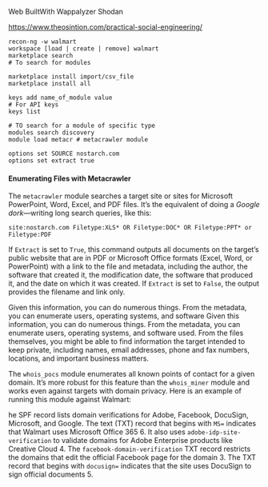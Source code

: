 Web
BuiltWith
Wappalyzer
Shodan

https://www.theosintion.com/practical-social-engineering/

```
recon-ng -w walmart
workspace [load | create | remove] walmart
marketplace search 
# To search for modules

marketplace install import/csv_file
marketplace install all

keys add name_of_module value 
# For API keys
keys list

# TO search for a module of specific type
modules search discovery
module load metacr # metacrawler module

options set SOURCE nostarch.com
options set extract true

```

#### Enumerating Files with Metacrawler

The `metacrawler` module searches a target site or sites for Microsoft PowerPoint, Word, Excel, and PDF files. It’s the equivalent of doing a _Google dork_—writing long search queries, like this:

```
site:nostarch.com Filetype:XLS* OR Filetype:DOC* OR Filetype:PPT* or Filetype:PDF
```

If `Extract` is set to `True`, this command outputs all documents on the target’s public website that are in PDF or Microsoft Office formats (Excel, Word, or PowerPoint) with a link to the file and metadata, including the author, the software that created it, the modification date, the software that produced it, and the date on which it was created. If `Extract` is set to `False`, the output provides the filename and link only.

Given this information, you can do numerous things. From the metadata, you can enumerate users, operating systems, and software Given this information, you can do numerous things. From the metadata, you can enumerate users, operating systems, and software used. From the files themselves, you might be able to find information the target intended to keep private, including names, email addresses, phone and fax numbers, locations, and important business matters.

The `whois_pocs` module enumerates all known points of contact for a given domain. It’s more robust for this feature than the `whois_miner` module and works even against targets with domain privacy. Here is an example of running this module against Walmart:

he SPF record lists domain verifications for Adobe, Facebook, DocuSign, Microsoft, and Google. The text (TXT) record that begins with `MS=` indicates that Walmart uses Microsoft Office 365 6. It also uses `adobe-idp-site-verification` to validate domains for Adobe Enterprise products like Creative Cloud 4. The `facebook-domain-verification` TXT record restricts the domains that edit the official Facebook page for the domain 3. The TXT record that begins with `docusign=` indicates that the site uses DocuSign to sign official documents 5.

